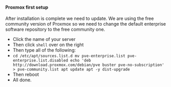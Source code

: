 #### Proxmox first setup
After installation is complete we need to update. We are using the free community version of Proxmox so we need to change the default enterprise software repository to the free community one.
- Click the name of your server
- Then click `shell` over on the right
- Then type all of the following:
- `cd /etc/apt/sources.list.d
mv pve-enterprise.list pve-enterprise.list.disabled
echo 'deb http://download.proxmox.com/debian/pve buster pve-no-subscription' > pve-community.list
apt update
apt -y dist-upgrade`
- Then reboot
- All done.
